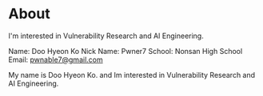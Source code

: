 # About

I'm interested in Vulnerability Research and AI Engineering.

Name: Doo Hyeon Ko
Nick Name: Pwner7
School: Nonsan High School
Email: pwnable7@gmail.com


My name is Doo Hyeon Ko. and Im interested in Vulnerability Research and AI Engineering. 
